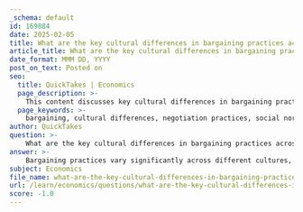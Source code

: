 ```yaml
---
_schema: default
id: 169884
date: 2025-02-05
title: What are the key cultural differences in bargaining practices across different countries?
article_title: What are the key cultural differences in bargaining practices across different countries?
date_format: MMM DD, YYYY
post_on_text: Posted on
seo:
  title: QuickTakes | Economics
  page_description: >-
    This content discusses key cultural differences in bargaining practices across various countries, highlighting how social norms, economic conditions, and historical influences shape negotiation behaviors and consumer expectations.
  page_keywords: >-
    bargaining, cultural differences, negotiation practices, social norms, economic conditions, historical contexts, haggling, relationship-building, consumer behavior, pricing strategies, e-commerce, international trade, cross-cultural interactions
author: QuickTakes
question: >-
    What are the key cultural differences in bargaining practices across different countries?
answer: >-
    Bargaining practices vary significantly across different cultures, influenced by social norms, economic conditions, and historical contexts. Here are some key cultural differences in bargaining practices:\n\n1. **Expectations of Bargaining**:\n   - In many Middle Eastern, Asian, and African cultures, bargaining is a common and expected practice in markets. Buyers and sellers engage in negotiations to arrive at a mutually agreeable price. For instance, in countries like Morocco or India, haggling is not only accepted but is often seen as a skill and part of the shopping experience.\n   - Conversely, in Western cultures, particularly in the United States and parts of Europe, fixed pricing is more prevalent. Consumers typically accept the prices set by retailers, especially in supermarkets, where bargaining is rare and often frowned upon.\n\n2. **Approach to Negotiation**:\n   - In cultures that embrace bargaining, the process is often seen as a social interaction, where building relationships and trust is crucial. For example, in many Asian cultures, establishing rapport before discussing prices can be important, and negotiations may involve more than just the price, including terms of service and future relationships.\n   - In contrast, in cultures with fixed pricing, the transaction is often more transactional and less personal. The focus is primarily on the price and the product, with less emphasis on relationship-building.\n\n3. **Cultural Norms and Social Influences**:\n   - Social norms play a significant role in how bargaining is perceived. In cultures where bargaining is common, there may be a strong belief in the value of negotiation as a means of achieving a fair price. This can be influenced by cultural upbringing and societal values that prioritize negotiation skills.\n   - In cultures where fixed pricing is the norm, there may be a greater emphasis on convenience and efficiency, leading to a reluctance to engage in bargaining. This can be attributed to social norms that discourage negotiation and promote acceptance of set prices.\n\n4. **Consumer Behavior and Economic Implications**:\n   - Bargaining can lead to increased consumer surplus, as buyers may secure lower prices than they initially anticipated. This dynamic allows for a more flexible assignment of value to goods and services, reflecting the perceived worth of items in the eyes of consumers.\n   - In contrast, in fixed pricing environments, consumer surplus may be limited, as consumers pay the price set by sellers without the opportunity for negotiation.\n\n5. **Impact of Technology**:\n   - The rise of e-commerce has also influenced bargaining practices. Online platforms often have fixed prices, but some allow for bidding or negotiation features, which can blend traditional bargaining with modern shopping experiences. This shift can alter cultural perceptions of bargaining, especially among younger generations.\n\nIn summary, cultural differences in bargaining practices are shaped by a variety of factors, including societal norms, economic conditions, and historical contexts. Understanding these differences is crucial for businesses and individuals engaging in international trade or cross-cultural interactions.
subject: Economics
file_name: what-are-the-key-cultural-differences-in-bargaining-practices-across-different-countries.md
url: /learn/economics/questions/what-are-the-key-cultural-differences-in-bargaining-practices-across-different-countries
score: -1.0
---
```


&nbsp;